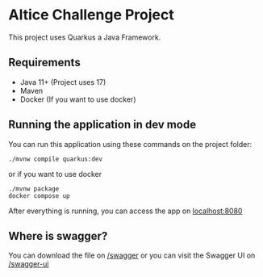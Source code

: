 # Altice Challenge Project

This project uses Quarkus a Java Framework.

## Requirements
- Java 11+ (Project uses 17)
- Maven
- Docker (If you want to use docker)

## Running the application in dev mode

You can run this application using these commands on the project folder:

```shell script
./mvnw compile quarkus:dev
```
or if you want to use docker

```shell script
./mvnw package
docker compose up
```

After everything is running, you can access the app on [localhost:8080](http://localhost:8080)


## Where is swagger?

You can download the file on [/swagger](http://localhost:8080/swagger) or you can visit the Swagger UI on [/swagger-ui](http://localhost:8080/swagger-ui)

